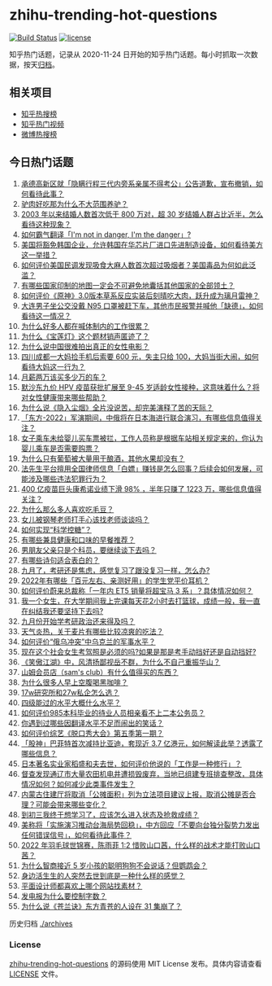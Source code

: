 # zhihu-trending-hot-questions

[![Build Status](https://github.com/justjavac/zhihu-trending-hot-questions/workflows/ci/badge.svg?branch=master)](https://github.com/justjavac/zhihu-trending-hot-questions/actions)
[![license](https://img.shields.io/github/license/justjavac/zhihu-trending-hot-questions)](https://github.com/justjavac/zhihu-trending-hot-questions/blob/master/LICENSE)

知乎热门话题，记录从 2020-11-24 日开始的知乎热门话题。每小时抓取一次数据，按天[归档](./archives)。

## 相关项目

- [知乎热搜榜](https://github.com/justjavac/zhihu-trending-top-search)
- [知乎热门视频](https://github.com/justjavac/zhihu-trending-hot-video)
- [微博热搜榜](https://github.com/justjavac/weibo-trending-hot-search)

## 今日热门话题

<!-- BEGIN -->
<!-- 最后更新时间 Wed Aug 31 2022 03:16:17 GMT+0800 (China Standard Time) -->

1. [承德高新区就「隐瞒行程三代内旁系亲属不得考公」公告道歉，宣布撤销，如何看待此事？](https://www.zhihu.com/question/550766675)
1. [驴肉好吃那为什么不大范围养驴？](https://www.zhihu.com/question/28933532)
1. [2003 年以来结婚人数首次低于 800 万对，超 30 岁结婚人群占比近半，怎么看待这种现象？](https://www.zhihu.com/question/550787576)
1. [如何霸气翻译「I'm not in danger, I'm the danger」?](https://www.zhihu.com/question/546492138)
1. [美国将豁免韩国企业，允许韩国在华芯片厂进口先进制造设备，如何看待美方这一举措？](https://www.zhihu.com/question/550618377)
1. [如何评价美国民调发现吸食大麻人数首次超过吸烟者？美国毒品为何如此泛滥？](https://www.zhihu.com/question/550565954)
1. [有哪些国家印制的地图一定会不可避免地囊括其他国家的全部领土？](https://www.zhihu.com/question/32269309)
1. [如何评价《原神》3.0版本草系反应实装后刻晴吃大肉，跃升成为璃月雷神？](https://www.zhihu.com/question/550015525)
1. [大连男子坐公交没戴 N95 口罩被赶下车，其他市民报警并喊他「缺德」，如何看待这一情况？](https://www.zhihu.com/question/550755185)
1. [为什么好多人都在喊体制内的工作很累？](https://www.zhihu.com/question/546321345)
1. [为什么《宝莲灯》这个题材销声匿迹了？](https://www.zhihu.com/question/549542733)
1. [为什么说中国很难拍出真正的女性电影？](https://www.zhihu.com/question/550146028)
1. [四川成都一大妈捡手机后索要 600 元，失主只给 100，大妈当街大闹，如何看待大妈这一行为？](https://www.zhihu.com/question/550554409)
1. [月薪两万该买多少万的车？](https://www.zhihu.com/question/550445706)
1. [默沙东九价 HPV 疫苗获批扩展至 9-45 岁适龄女性接种，这意味着什么？将对女性健康带来哪些帮助？](https://www.zhihu.com/question/550836257)
1. [为什么说《隐入尘烟》全片没说苦，却完美演释了苦的天际？](https://www.zhihu.com/question/550327138)
1. [「东方-2022」军演期间，中俄将在日本海进行联合演习，有哪些信息值得关注？](https://www.zhihu.com/question/550831424)
1. [女子乘车未给婴儿买车票被拦，工作人员称是根据车站相关规定来的，你认为婴儿乘车是否需要购票？](https://www.zhihu.com/question/550788872)
1. [为什么只有葡萄被大量用于酿酒，其他水果却没有？](https://www.zhihu.com/question/548336507)
1. [法先生平台擅用全国律师信息「白嫖」赚钱是怎么回事？后续会如何发展，可能涉及哪些违法犯罪行为？](https://www.zhihu.com/question/550781970)
1. [400 亿疫苗巨头康希诺业绩下滑 98% ，半年只赚了 1223 万，哪些信息值得关注？](https://www.zhihu.com/question/550707585)
1. [为什么那么多人喜欢吃毛豆？](https://www.zhihu.com/question/322687299)
1. [女儿被钢琴老师打手心该找老师谈谈吗？](https://www.zhihu.com/question/549160554)
1. [如何实现“科学控糖”？](https://www.zhihu.com/question/548792394)
1. [有哪些兼具健康和口味的早餐推荐？](https://www.zhihu.com/question/548792523)
1. [男朋友父亲只是个科员，要继续谈下去吗？](https://www.zhihu.com/question/546719500)
1. [有哪些诗句适合表白的？](https://www.zhihu.com/question/380029633)
1. [九月了，考研还是焦虑，感觉复习了跟没复习一样，怎么办?](https://www.zhihu.com/question/547872406)
1. [2022年有哪些「百元左右、亲测好用」的学生党平价耳机？](https://www.zhihu.com/question/548681636)
1. [如何评价蔚来总裁称「一年内 ET5 销量将超宝马 3 系」？具体情况如何？](https://www.zhihu.com/question/550100214)
1. [我一个女生，在大学期间我上完课每天花2小时去打篮球，成绩一般，我一直在纠结我还要坚持下去吗?](https://www.zhihu.com/question/550097204)
1. [九月份开始学考研政治还来得及吗？](https://www.zhihu.com/question/541438494)
1. [天气炎热，关于麦片有哪些比较凉爽的吃法？](https://www.zhihu.com/question/548793934)
1. [如何评价“俄乌冲突”中乌克兰的军事水平？](https://www.zhihu.com/question/535144540)
1. [现在这个社会女生考驾照是必须的吗?如果是那是考手动挡好还是自动挡好?](https://www.zhihu.com/question/550341114)
1. [《笑傲江湖》中，风清扬鄙视岳不群，为什么不自己重振华山？](https://www.zhihu.com/question/542185229)
1. [山姆会员店（sam's club）有什么值得买的东西？](https://www.zhihu.com/question/58897556)
1. [为什么很多人早上空腹喝黑咖啡？](https://www.zhihu.com/question/546349973)
1. [17w研究所和27w私企怎么选？](https://www.zhihu.com/question/549450754)
1. [四级能过的水平大概什么水平？](https://www.zhihu.com/question/305751073)
1. [如何评价985本科毕业的待业人员相亲看不上二本公务员？](https://www.zhihu.com/question/550440013)
1. [你遇到过哪些因翻译水平不足而闹出的笑话？](https://www.zhihu.com/question/547547857)
1. [如何评价综艺《脱口秀大会》第五季第一期？](https://www.zhihu.com/question/550825613)
1. [「股神」巴菲特首次减持比亚迪，套现近 3.7 亿港元，如何解读此举？透露了哪些信息？](https://www.zhihu.com/question/550808845)
1. [日本著名实业家稻盛和夫去世，如何评价他说的「工作是一种修行」？](https://www.zhihu.com/question/550797335)
1. [督查发现通辽市大量农田机电井遭损毁废弃，当地已组建专班排查整改，具体情况如何？如何减少此类事件发生？](https://www.zhihu.com/question/550796183)
1. [内蒙古住建厅将取消「公摊面积」列为立法项目建议上报，取消公摊是否合理？可能会带来哪些变化？](https://www.zhihu.com/question/550691666)
1. [到初三我终于想学习了，应该怎么进入状态及抢救成绩？](https://www.zhihu.com/question/550755149)
1. [美称将「实施演习推动台海局势回稳」，中方回应「不要向台独分裂势力发出任何错误信号」，如何看待此事件？](https://www.zhihu.com/question/550797706)
1. [2022 年羽毛球世锦赛，陈雨菲 1:2 惜败山口茜，什么样的战术才能打败山口茜？](https://www.zhihu.com/question/550428936)
1. [为什么智商接近 5 岁小孩的聪明狗狗不会说话？但鹦鹉会？](https://www.zhihu.com/question/550007751)
1. [身边活生生的人突然去世到底是一种什么样的感觉？](https://www.zhihu.com/question/357737035)
1. [平面设计师都喜欢上哪个网站找素材？](https://www.zhihu.com/question/21398405)
1. [发电报为什么要控制字数？](https://www.zhihu.com/question/457850685)
1. [为什么说《苍兰诀》东方青苍的人设在 31 集崩了？](https://www.zhihu.com/question/550388773)

<!-- END -->

历史归档 [./archives](./archives)

### License

[zhihu-trending-hot-questions](https://github.com/justjavac/zhihu-trending-hot-questions)
的源码使用 MIT License 发布。具体内容请查看 [LICENSE](./LICENSE) 文件。
